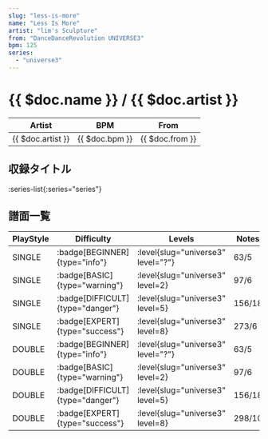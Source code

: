 ```yaml
---
slug: "less-is-more"
name: "Less Is More"
artist: "lim's Sculpture"
from: "DanceDanceRevolution UNIVERSE3"
bpm: 125
series:
  - "universe3"
---
```


# {{ $doc.name }} / {{ $doc.artist }}

|Artist|BPM|From|
|------|---|----|
|{{ $doc.artist }}|{{ $doc.bpm }}|{{ $doc.from }}|

## 収録タイトル

:series-list{:series="series"}

## 譜面一覧

|PlayStyle|Difficulty|Levels|Notes|Movie|
|---------|----------|------|-----|-----|
|SINGLE| :badge[BEGINNER]{type="info"}|<div class="field is-grouped is-grouped-multiline"> :level{slug="universe3" level="?"}</div>|63/5||
|SINGLE| :badge[BASIC]{type="warning"}|<div class="field is-grouped is-grouped-multiline"> :level{slug="universe3" level=2}</div>|97/6||
|SINGLE| :badge[DIFFICULT]{type="danger"}|<div class="field is-grouped is-grouped-multiline"> :level{slug="universe3" level=5}</div>|156/18||
|SINGLE| :badge[EXPERT]{type="success"}|<div class="field is-grouped is-grouped-multiline"> :level{slug="universe3" level=8}</div>|273/6||
|DOUBLE| :badge[BEGINNER]{type="info"}|<div class="field is-grouped is-grouped-multiline"> :level{slug="universe3" level="?"}</div>|63/5||
|DOUBLE| :badge[BASIC]{type="warning"}|<div class="field is-grouped is-grouped-multiline"> :level{slug="universe3" level=2}</div>|97/6||
|DOUBLE| :badge[DIFFICULT]{type="danger"}|<div class="field is-grouped is-grouped-multiline"> :level{slug="universe3" level=5}</div>|156/18||
|DOUBLE| :badge[EXPERT]{type="success"}|<div class="field is-grouped is-grouped-multiline"> :level{slug="universe3" level=8}</div>|298/10||
